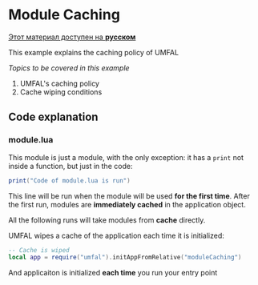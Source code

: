 # Module Caching
[Этот материал доступен на **русском**](https://github.com/AtomicScience/atomic-programs/blob/master/umfal/examples/05-moduleCaching/README-ru.md)

This example explains the caching policy of UMFAL

*Topics to be covered in this example*
1. UMFAL's caching policy
2. Cache wiping conditions

## Code explanation
### module.lua
This module is just a module, with the only exception: it has a `print` not inside a function, but just in the code:

```lua
print("Code of module.lua is run")
```

This line will be run when the module will be used **for the first time**. After the first run, modules are **immediately cached** in the application object.

All the following runs will take modules from **cache** directly.

UMFAL wipes a cache of the application each time it is initialized:
```lua
-- Cache is wiped
local app = require("umfal").initAppFromRelative("moduleCaching")
```
And applicaiton is initialized **each time** you run your entry point